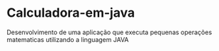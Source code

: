 # Calculadora-em-java
Desenvolvimento de uma aplicação que executa pequenas operações matematicas utilizando a linguagem JAVA
